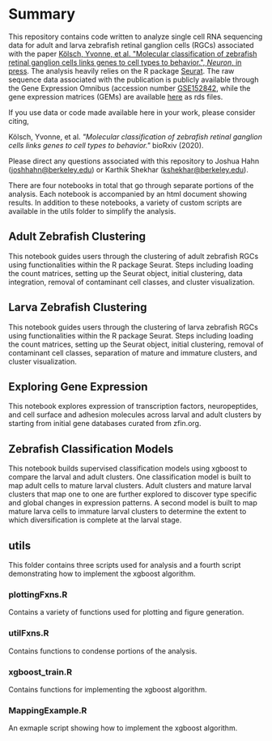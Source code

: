 # Summary
This repository contains code written to analyze single cell RNA sequencing data for adult and larva zebrafish retinal ganglion cells (RGCs) associated with the paper [Kölsch, Yvonne, et al. "Molecular classification of zebrafish retinal ganglion cells links genes to cell types to behavior.", *Neuron*, in press](https://www.biorxiv.org/content/10.1101/2020.07.29.226050v1.full.pdf). The analysis heavily relies on the R package [Seurat](https://github.com/satijalab/seurat). The raw sequence data associated with the publication is publicly available through the Gene Expression Omnibus (accession number [GSE152842](https://www.ncbi.nlm.nih.gov/geo/query/acc.cgi?acc=GSE152842), while the gene expression matrices (GEMs) are available [here](https://drive.google.com/drive/folders/1baRKtDkD4d8-6tG8P9v8VcjtUDpWeq5m) as rds files.  

If you use data or code made available here in your work, please consider citing,

Kölsch, Yvonne, et al. *"Molecular classification of zebrafish retinal ganglion cells links genes to cell types to behavior."* bioRxiv (2020).

Please direct any questions associated with this repository to Joshua Hahn ([joshhahn@berkeley.edu](mailto:joshhahn@berkeley.edu)) or Karthik Shekhar ([kshekhar@berkeley.edu](mailto:kshekhar@berkeley.edu)). 

There are four notebooks in total that go through separate portions of the analysis. Each notebook is accompanied by an html document showing results. In addition to these notebooks, a variety of custom scripts are available in the utils folder to simplify the analysis.

## Adult Zebrafish Clustering
This notebook guides users through the clustering of adult zebrafish RGCs using functionalities within the R package Seurat. Steps including loading the count matrices, setting up the Seurat object, initial clustering, data integration, removal of contaminant cell classes, and cluster visualization.

## Larva Zebrafish Clustering
This notebook guides users through the clustering of larva zebrafish RGCs using functionalities within the R package Seurat. Steps including loading the count matrices, setting up the Seurat object, initial clustering, removal of contaminant cell classes, separation of mature and immature clusters, and cluster visualization.

## Exploring Gene Expression
This notebook explores expression of transcription factors, neuropeptides, and cell surface and adhesion molecules across larval and adult clusters by starting from initial gene databases curated from zfin.org.

## Zebrafish Classification Models
This notebook builds supervised classification models using xgboost to compare the larval and adult clusters. One classification model is built to map adult cells to mature larval clusters. Adult clusters and mature larval clusters that map one to one are further explored to discover type specific and global changes in expression patterns. A second model is built to map mature larva cells to immature larval clusters to determine the extent to which diversification is complete at the larval stage.

## utils 
This folder contains three scripts used for analysis and a fourth script demonstrating how to implement the xgboost algorithm.

### plottingFxns.R
Contains a variety of functions used for plotting and figure generation.
### utilFxns.R
Contains functions to condense portions of the analysis.
### xgboost_train.R
Contains functions for implementing the xgboost algorithm.
### MappingExample.R
An exmaple script showing how to implement the xgboost algorithm.

